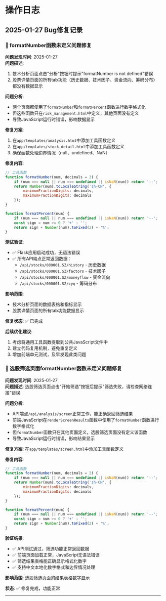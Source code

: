 # 操作日志

## 2025-01-27 Bug修复记录

### 🐛 formatNumber函数未定义问题修复

**问题发现时间**: 2025-01-27  
**问题描述**: 
1. 技术分析页面点击"分析"按钮时提示"formatNumber is not defined"错误
2. 股票详情页面的所有tab功能（历史数据、技术因子、资金流向、筹码分布）都没有数据显示

**问题分析**:
- 两个页面都使用了`formatNumber`和`formatPercent`函数进行数字格式化
- 但这些函数只在`risk_management.html`中定义，其他页面没有定义
- 导致JavaScript运行时错误，影响数据显示

**修复方案**:
1. 在`app/templates/analysis.html`中添加工具函数定义
2. 在`app/templates/stock_detail.html`中添加工具函数定义
3. 确保函数处理边界情况（null、undefined、NaN）

**修复内容**:
```javascript
// 工具函数
function formatNumber(num, decimals = 2) {
    if (num === null || num === undefined || isNaN(num)) return '--';
    return Number(num).toLocaleString('zh-CN', {
        minimumFractionDigits: decimals,
        maximumFractionDigits: decimals
    });
}

function formatPercent(num) {
    if (num === null || num === undefined || isNaN(num)) return '--';
    const sign = num >= 0 ? '+' : '';
    return sign + Number(num).toFixed(2) + '%';
}
```

**测试验证**:
- ✅ Flask应用启动成功，无语法错误
- ✅ 所有API端点正常返回数据：
  - `/api/stocks/000001.SZ/history` - 历史数据
  - `/api/stocks/000001.SZ/factors` - 技术因子
  - `/api/stocks/000001.SZ/moneyflow` - 资金流向
  - `/api/stocks/000001.SZ/cyq` - 筹码分布

**影响范围**:
- 技术分析页面的数据表格和指标显示
- 股票详情页面的所有tab功能数据显示

**修复状态**: ✅ 已完成

**后续优化建议**:
1. 考虑将通用工具函数提取到公共JavaScript文件中
2. 建立代码复用机制，避免重复定义
3. 增加前端单元测试，及早发现此类问题

### 🐛 选股筛选页面formatNumber函数未定义问题修复

**问题发现时间**: 2025-01-27  
**问题描述**: 选股筛选页面点击"开始筛选"按钮后提示"筛选失败，请检查网络连接"错误

**问题分析**:
- API端点`/api/analysis/screen`正常工作，能正确返回筛选结果
- 前端JavaScript在`renderScreenResults`函数中使用了`formatNumber`函数进行数字格式化
- 但`formatNumber`函数只在其他页面定义，选股筛选页面没有定义该函数
- 导致JavaScript运行时错误，影响结果显示

**修复方案**:
在`app/templates/screen.html`中添加工具函数定义

**修复内容**:
```javascript
// 工具函数
function formatNumber(num, decimals = 2) {
    if (num === null || num === undefined || isNaN(num)) return '--';
    return Number(num).toLocaleString('zh-CN', {
        minimumFractionDigits: decimals,
        maximumFractionDigits: decimals
    });
}

function formatPercent(num) {
    if (num === null || num === undefined || isNaN(num)) return '--';
    const sign = num >= 0 ? '+' : '';
    return sign + Number(num).toFixed(2) + '%';
}
```

**验证结果**:
- ✅ API测试通过，筛选功能正常返回数据
- ✅ 前端页面加载正常，JavaScript无语法错误  
- ✅ 筛选结果表格能正确显示格式化数字
- ✅ 支持中文本地化数字格式和边界情况处理

**影响范围**: 选股筛选页面的结果表格数字显示

**状态**: ✅ 修复完成，功能正常

--- 